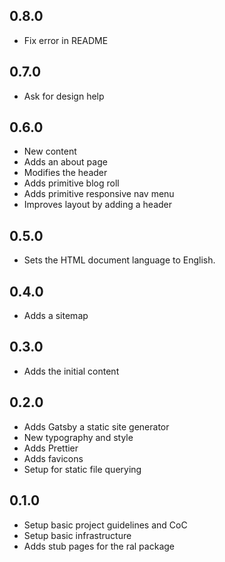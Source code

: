 ## 0.8.0

- Fix error in README

## 0.7.0

- Ask for design help

## 0.6.0

- New content
- Adds an about page
- Modifies the header
- Adds primitive blog roll
- Adds primitive responsive nav menu
- Improves layout by adding a header

## 0.5.0

- Sets the HTML document language to English.

## 0.4.0

- Adds a sitemap

## 0.3.0

- Adds the initial content

## 0.2.0

- Adds Gatsby a static site generator
- New typography and style
- Adds Prettier
- Adds favicons
- Setup for static file querying

## 0.1.0

- Setup basic project guidelines and CoC
- Setup basic infrastructure
- Adds stub pages for the ral package
